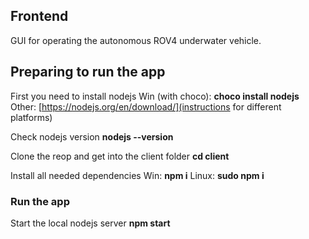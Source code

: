 ## Frontend

GUI for operating the autonomous ROV4 underwater vehicle.

## Preparing to run the app

First you need to install nodejs
Win (with choco): **choco install nodejs**
Other: [https://nodejs.org/en/download/](instructions for different platforms)

Check nodejs version
**nodejs --version**

Clone the reop and get into the client folder
**cd client**

Install all needed dependencies
Win: **npm i**
Linux: **sudo npm i**

### Run the app

Start the local nodejs server
**npm start**
